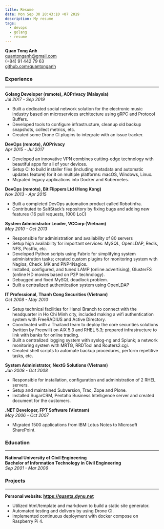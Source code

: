 ```yaml
---
title: Resume
date: Mon Sep 30 20:43:10 +07 2019
description: My resume
tags:
  - devops
  - golang
  - resume
---
```

**Quan Tong Anh**\
quantonganh@gmail.com\
(+84) 91 442 79 63\
[github.com/quantonganh](https://github.com/quantonganh)

### Experience  

***

**Golang Developer (remote), AOPrivacy (Malaysia)**\
*Jul 2017 - Sep 2019*

- Built a dedicated social network solution for the electronic music industry based on microservices architecture using gRPC and Protocol Buffers.
- Developed tools to configure infrastructure, cleanup old backup snapshots, collect metrics, etc.
- Created some Drone CI plugins to integrate with an issue tracker.

**DevOps (remote), AOPrivacy**\
*Apr 2015 - Jul 2017*

- Developed an innovative VPN combines cutting-edge technology with beautiful apps for all of your devices.
- Setup CI to build installer files (including metadata and automatic updates feature) for it on multiple platforms: macOS, Windows, Linux.
- Migrated legacy applications into Docker and Kubernetes.

**DevOps (remote), Bit Flippers Ltd (Hong Kong)**\
*Nov 2013 - Apr 2015*

 - Built a completed DevOps automation product called Robotinfra.
 - Contributed to SaltStack’s repository by fixing bugs and adding new features (16 pull requests, 1000 LoC)

**System Administrator Leader, VCCorp (Vietnam)**\
*May 2010 - Oct 2013*

- Responsible for administration and availability of 80 servers
- Setup high availability for important services: MySQL, OpenLDAP, Redis, NFS, Postfix, etc.
- Developed Python scripts using Fabric for simplifying system administration tasks; created custom plugins for monitoring system with Nagios, Check_MK and PNP4Nagios.
- Installed, configured, and tuned LAMP (online advertising), GlusterFS (online HD movies based on P2P technology).
- Debugged and fixed MySQL deadlock problem.
- Built a centralized authentication system using OpenLDAP
	
**IT Professional, Thanh Cong Securities (Vietnam)**\
*Oct 2008 - May 2010*

- Setup technical facilities for Hanoi Branch to connect with the headquarter in Ho Chi Minh city, included making a wifi authentication system with FreeRADIUS and Active Directory.
- Coordinated with a Thailand team to deploy the core securities solutions (written by Freewill) on AIX 5.3 and RHEL 5.3; prepared infrastructure to link with banks for online trading.
- Built a centralized logging system with syslog-ng and Splunk; a network monitoring system with MRTG, RRDTool and Routers2.cgi.
- Created shell scripts to automate backup procedures, perform repetitive tasks, etc.

**System Administrator, NextG Solutions (Vietnam)**\
*Jan 2008 - Oct 2008*

- Responsible for installation, configuration and administration of 2 RHEL servers.
- Setup and maintained Subversion, Trac, Zope and Plone.
- Installed SugarCRM, Pentaho Business Intelligence server and created document for the customers.

**.NET Developer, FPT Software (Vietnam)**\
*May 2006 - Oct 2007*

- Migrated 1500 applications from IBM Lotus Notes to Microsoft SharePoint.

### Education

***

**National University of Civil Engineering**\
**Bachelor of Information Technology in Civil Engineering**\
*Sep 2001 - Mar 2006*

### Projects

***

**Personal website: https://quanta.dynu.net**

- Utilized html/template and markdown to build a static site generator.
- Automated testing and delivery by using Drone CI.
- Implemented continuous deployment with docker compose on Raspberry Pi 4.
